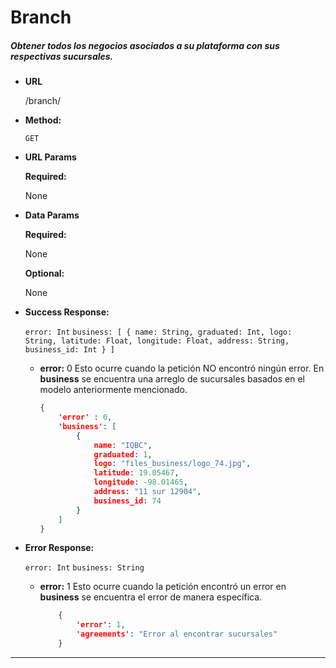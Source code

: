 # **Branch**

##### Obtener todos los negocios asociados a su plataforma con sus respectivas sucursales.

* **URL**

  /branch/

* **Method:**

  `GET`
  
*  **URL Params**

   **Required:**

    None
 
* **Data Params**
    
    **Required:**

    None

    **Optional:**
    
    None
        
* **Success Response:**

    `error: Int`
    `business: [
    	{
			name: String,
			graduated: Int,
			logo: String,
			latitude: Float,
			longitude: Float,
			address: String,
			business_id: Int
    	}
    ]`
    
    * **error:** 0
    Esto ocurre cuando la petición NO encontró ningún error. En **business** se encuentra una arreglo de sucursales basados en el modelo anteriormente mencionado.
    
        ```json
        {
            'error' : 0,
            'business': [ 
            	{           	
					name: "IQBC",
					graduated: 1,
					logo: "files_business/logo_74.jpg",
					latitude: 19.05467,
					longitude: -98.01465,
					address: "11 sur 12904",
					business_id: 74
				}
            ]
      }
        
* **Error Response:** 
    
    `error: Int`
    `business: String`

  * **error:** 1
    Esto ocurre cuando la petición encontró un error en  **business** se encuentra el error de manera específica.

    ```json
        {
            'error': 1,
            'agreements': "Error al encontrar sucursales"
        }
      ```

***